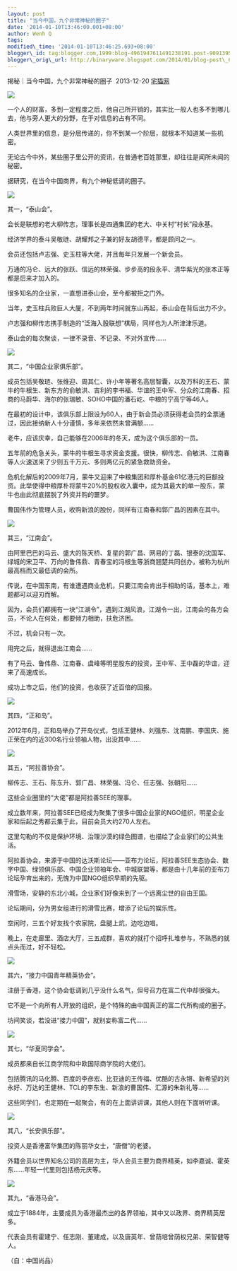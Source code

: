 ```yaml
--- 
layout: post 
title: "当今中国，九个非常神秘的圈子" 
date: '2014-01-10T13:46:00.001+08:00' 
author: Wenh Q
tags:
modified\_time: '2014-01-10T13:46:25.693+08:00' 
blogger\_id: tag:blogger.com,1999:blog-4961947611491238191.post-9091395767275188942
blogger\_orig\_url: http://binaryware.blogspot.com/2014/01/blog-post\_6046.html
---
```

揭秘｜当今中国，九个非常神秘的圈子  2013-12-20
[宅猫网](https://www.blogger.com/blogger.g?blogID=4961947611491238191)





![](https://images-blogger-opensocial.googleusercontent.com/gadgets/proxy?url=http%3A%2F%2Fmmbiz.qpic.cn%2Fmmbiz%2FPCXhwGj866zrPwVcTr6Y5Im8oy9Xd3B3aIM6g8FRJhf5f74nSq4evvwXho9gYukNa6Hlbnjoxiax63pwToBH2zA%2F0&container=blogger&gadget=a&rewriteMime=image%2F*)





一个人的财富，多到一定程度之后，他自己所开销的，其实比一般人也多不到哪儿去，他与旁人更大的分野，在于对信息的占有不同。



人类世界里的信息，是分层传递的，你不到某一个阶层，就根本不知道某一些机密。



无论古今中外，某些圈子里公开的资讯，在普通老百姓那里，却往往是闻所未闻的秘密。



据研究，在当今中国商界，有九个神秘低调的圈子。



![](https://images-blogger-opensocial.googleusercontent.com/gadgets/proxy?url=http%3A%2F%2Fmmsns.qpic.cn%2Fmmsns%2F7XISWicmTEfrgq891T9qhe5lvGQ2o7k6ibQ8YUEHQhWdP0pDWlHzibE7g%2F0&container=blogger&gadget=a&rewriteMime=image%2F*)



其一，“泰山会”。
<div>



会长是联想的老大柳传志，理事长是四通集团的老大、中关村“村长”段永基。





经济学界的泰斗吴敬琏、胡耀邦之子兼的好友胡德平，都是顾问之一。





会员还包括卢志强、史玉柱等大佬，并且每年只发展一个新会员。





万通的冯仑、远大的张跃、信远的林荣强、步步高的段永平、清华紫光的张本正等都是后来才加入的。





很多知名的企业家，一直想进泰山会，至今都被拒之门外。





当年，史玉柱兵败巨人大厦，不到两年时间就东山再起，泰山会在背后出力不少。





卢志强和柳传志携手制造的“泛海入股联想”棋局，同样也为人所津津乐道。



泰山会的每次聚谈，一律不录音、不记录、不对外宣传……

</div>

<div>




</div>

<div>

![](https://images-blogger-opensocial.googleusercontent.com/gadgets/proxy?url=http%3A%2F%2Fmmsns.qpic.cn%2Fmmsns%2F7XISWicmTEfrgq891T9qhe5lvGQ2o7k6ibVyqMmoUEDjxyMVFMoqjdkw%2F0&container=blogger&gadget=a&rewriteMime=image%2F*)



其二，“中国企业家俱乐部”。



成员包括吴敬琏、张维迎、周其仁、许小年等著名高层智囊，以及万科的王石、蒙牛的牛根生、新东方的俞敏洪、吉利的李书福、华谊的王中军、分众的江南春、招商的马蔚华、海尔的张瑞敏、SOHO中国的潘石屹、中粮的宁高宁等46人。



在最初的设计中，该俱乐部上限设为60人，由于新会员必须获得老会员的全票通过，因此接纳新人十分谨慎，多年来依然未曾满额……



老牛，应该庆幸，自己能够在2006年的冬天，成为这个俱乐部的一员。



五年前的危急关头，蒙牛的牛根生寻求资金支援。很快，柳传志、俞敏洪、江南春等人火速送来了少则五千万元、多则两亿元的紧急救助资金。



危机化解后的2009年7月，蒙牛又迎来了中粮集团和厚朴基金61亿港元的巨额投资。此举使得中粮厚朴将蒙牛20%的股权收入囊中，成为其最大的单一股东，蒙牛也由此彻底摆脱了外资并购的噩梦。



曹国伟作为管理人员，收购新浪的股份，同样有江南春和郭广昌的因素在其中。

</div>

<div>




</div>

<div>

![](https://images-blogger-opensocial.googleusercontent.com/gadgets/proxy?url=http%3A%2F%2Fmmsns.qpic.cn%2Fmmsns%2F7XISWicmTEfrgq891T9qhe5lvGQ2o7k6ib2BPtRAS6GYvX7Y20s9BtrQ%2F0&container=blogger&gadget=a&rewriteMime=image%2F*)



其三，“江南会”。



由阿里巴巴的马云、盛大的陈天桥、复星的郭广昌、网易的丁磊、银泰的沈国军、绿城的宋卫平、万向的鲁伟鼎、青春宝的冯根生等浙商翘楚共同创办，被称为杭州最高档而又最低调的会所。



传说，在中国东南，有谁遭遇商业危机，只要江南会肯出手相助的话，基本上，难题都可以迎刃而解。



因为，会员们都拥有一块“江湖令”，遇到江湖风浪，江湖令一出，江南会的各方会员，不论人在何处，都要倾力相助，扶危济困。



不过，机会只有一次。



用完之后，就得退出江南会……



有了马云、鲁伟鼎、江南春、虞峰等明星股东的投资，王中军、王中磊的华谊，迎来了高速成长。



成功上市之后，他们的投资，也收获了近百倍的回报。

</div>

<div>




</div>

<div>

![](https://images-blogger-opensocial.googleusercontent.com/gadgets/proxy?url=http%3A%2F%2Fmmsns.qpic.cn%2Fmmsns%2F7XISWicmTEfrgq891T9qhe5lvGQ2o7k6ib4jx9ffrWTibVpPLlKJVlgdQ%2F0&container=blogger&gadget=a&rewriteMime=image%2F*)



其四，“正和岛”。



2012年6月，正和岛举办了开岛仪式，包括王健林、刘强东、沈南鹏、李国庆、施正荣在内的近300名行业领袖人物，出没其中……





![](https://images-blogger-opensocial.googleusercontent.com/gadgets/proxy?url=http%3A%2F%2Fmmsns.qpic.cn%2Fmmsns%2F7XISWicmTEfrgq891T9qhe5lvGQ2o7k6ibhWPDj5njicHEK4IEia7VJsJw%2F0&container=blogger&gadget=a&rewriteMime=image%2F*)





其五，“阿拉善协会”。



柳传志、王石、陈东升、郭广昌、林荣强、冯仑、任志强、张朝阳……



这些企业圈里的“大佬”都是阿拉善SEE的理事。



成立数年来，阿拉善SEE已经成为聚集了很多中国企业家的NGO组织，明星企业家和后起之秀都云集于此，目前会员大约270人左右。



这里勾勒的不仅是保护环境、治理沙漠的绿色图谱，也描绘了企业家们的公共生活。



阿拉善协会，来源于中国的达沃斯论坛——亚布力论坛，阿拉善SEE生态协会、数字中国、绿领俱乐部、中国企业领袖年会、中城联盟等，都是由十几年前的亚布力论坛孕育出来的，无愧为中国NGO组织早期的先驱。



滑雪场，安静的东北小城，企业家们好像来到了一个远离尘世的自由王国。



论坛期间，分为男女组进行的滑雪比赛，增添了论坛的娱乐性。



空闲时，三五个好友找个农家院，盘腿上炕，边吃边唱。



晚上，在走廊里、酒店大厅，三五成群，喜欢的就打个招呼扎堆参与，不熟悉的就点头而过，好不轻松。



![](https://images-blogger-opensocial.googleusercontent.com/gadgets/proxy?url=http%3A%2F%2Fmmsns.qpic.cn%2Fmmsns%2F7XISWicmTEfrgq891T9qhe5lvGQ2o7k6ibKckZel224vBNhia7BiasricNQ%2F0&container=blogger&gadget=a&rewriteMime=image%2F*)



其六，“接力中国青年精英协会”。



注册于香港，这个协会低调到几乎没什么名气，但号召力在富二代中却很强大。



它不是一个向所有人开放的组织，是个特殊的由中国真正的富二代所构成的圈子。



坊间笑谈，若没进“接力中国”，就别妄称富二代……

</div>

<div>




</div>

<div>

![](https://images-blogger-opensocial.googleusercontent.com/gadgets/proxy?url=http%3A%2F%2Fmmsns.qpic.cn%2Fmmsns%2F7XISWicmTEfrgq891T9qhe5lvGQ2o7k6ibzqp0PdIX7eGgiaywAr6eBuw%2F0&container=blogger&gadget=a&rewriteMime=image%2F*)



其七，“华夏同学会”。



成员都来自长江商学院和中欧国际商学院的大佬们。



包括腾讯的马化腾、百度的李彦宏、比亚迪的王传福、优酷的古永锵、新希望的刘永好、万达的王健林、TCL的李东生、新浪的曹国伟、汇源的朱新礼等……



这些同学们，也定期在一起聚会，有的在上面讲讲课，其他人则在下面听听课。









![](https://images-blogger-opensocial.googleusercontent.com/gadgets/proxy?url=http%3A%2F%2Fmmsns.qpic.cn%2Fmmsns%2F7XISWicmTEfrgq891T9qhe5lvGQ2o7k6ib0iafsN3L6dBWKFsS2ByqJcA%2F0&container=blogger&gadget=a&rewriteMime=image%2F*)



其八，“长安俱乐部”。



投资人是香港富华集团的陈丽华女士，“唐僧”的老婆。



外籍会员以世界知名公司的高层为主，华人会员主要为商界精英，如李嘉诚、霍英东……年轻一代里则包括杨元庆等。

</div>

<div>




</div>

<div>

![](https://images-blogger-opensocial.googleusercontent.com/gadgets/proxy?url=http%3A%2F%2Fmmsns.qpic.cn%2Fmmsns%2F7XISWicmTEfrgq891T9qhe5lvGQ2o7k6ibtEyocrKDjiczerVWqjqt7Ww%2F0&container=blogger&gadget=a&rewriteMime=image%2F*)



其九，“香港马会”。



成立于1884年，主要成员为香港最杰出的各界领袖，其中又以政界、商界精英居多。



代表会员有霍建宁、任志刚、董建成，以及唐英年、曾荫培曾荫权兄弟、荣智健等人。



（自：中国尚品）

</div>
